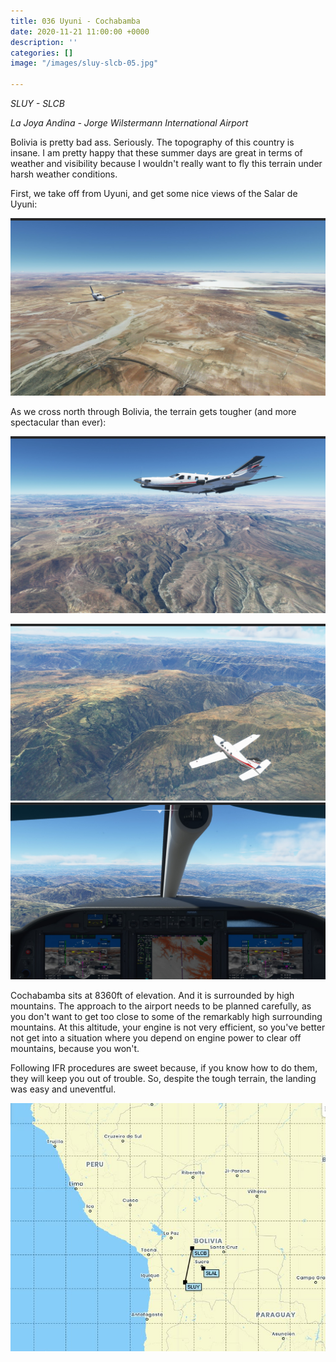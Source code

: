 ```yaml
---
title: 036 Uyuni - Cochabamba
date: 2020-11-21 11:00:00 +0000
description: ''
categories: []
image: "/images/sluy-slcb-05.jpg"

---
```

_SLUY - SLCB_

_La Joya Andina - Jorge Wilstermann International Airport_

Bolivia is pretty bad ass. Seriously. The topography of this country is insane. I am pretty happy that these summer days are great in terms of weather and visibility because I wouldn't really want to fly this terrain under harsh weather conditions. 

First, we take off from Uyuni, and get some nice views of the Salar de Uyuni:

![](/images/sluy-slcb-01.jpg)

As we cross north through Bolivia, the terrain gets tougher (and more spectacular than ever):

![](/images/sluy-slcb-03.jpg)

![](/images/sluy-slcb-06.jpg)![](/images/sluy-slcb-04.jpg)

Cochabamba sits at 8360ft of elevation. And it is surrounded by high mountains. The approach to the airport needs to be planned carefully, as you don't want to get too close to some of the remarkably high surrounding mountains. At this altitude, your engine is not very efficient, so you've better not get into a situation where you depend on engine power to clear off mountains, because you won't.

Following IFR procedures are sweet because, if you know how to do them, they will keep you out of trouble. So, despite the tough terrain, the landing was easy and uneventful.

![](/images/sluy-slcb.JPG)
